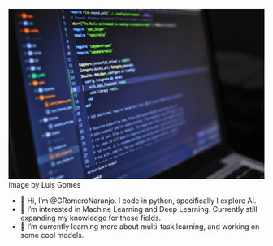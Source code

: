 ![Image by Luis Gomes](pexels-luis-gomes-166706-546819.jpg)
Image by Luis Gomes





- 👋 Hi, I’m @GRomeroNaranjo. I code in python, specifically I explore AI.
- 👀 I’m interested in Machine Learning and Deep Learning. Currently still expanding my knowledge for these fields. 
- 🌱 I’m currently learning more about multi-task learning, and working on some cool models.

<!---
GRomeroNaranjo/GRomeroNaranjo is a ✨ special ✨ repository because its `README.md` (this file) appears on your GitHub profile.
You can click the Preview link to take a look at your changes.
--->
